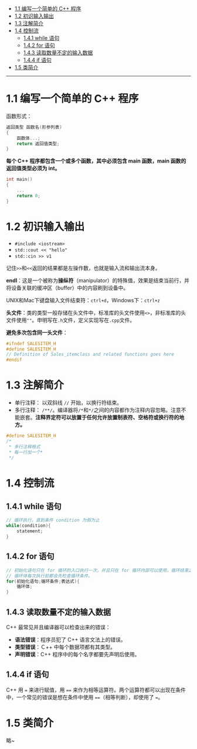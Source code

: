 - [1.1 编写一个简单的 C++ 程序](#11-编写一个简单的-c-程序)
- [1.2 初识输入输出](#12-初识输入输出)
- [1.3 注解简介](#13-注解简介)
- [1.4 控制流](#14-控制流)
	- [1.4.1 while 语句](#141-while-语句)
	- [1.4.2 for 语句](#142-for-语句)
	- [1.4.3 读取数量不定的输入数据](#143-读取数量不定的输入数据)
	- [1.4.4 if 语句](#144-if-语句)
- [1.5 类简介](#15-类简介)
***

# 1.1 编写一个简单的 C++ 程序

函数形式：

```cpp
返回类型 函数名(形参列表)
{
	函数体...;
    return 返回值类型;
}
```

**每个 C++ 程序都包含一个或多个函数，其中必须包含 main 函数，main 函数的返回值类型必须为 int。**

```cpp
int main()
{
	...
	return 0;
}
```



# 1.2 初识输入输出

* `#include <iostream>`
* `std::cout << "hello"`
* `std::cin >> v1`

记住`>>`和`<<`返回的结果都是左操作数，也就是输入流和输出流本身。

**endl**：这是一个被称为**操纵符**（manipulator）的特殊值，效果是结束当前行，并将设备关联的缓冲区（buffer）中的内容刷到设备中。

UNIX和Mac下键盘输入文件结束符：`ctrl+d`，Windows下：`ctrl+z`

**头文件**：类的类型一般存储在头文件中，标准库的头文件使用`<>`，非标准库的头文件使用`""`。申明写在`.h`文件，定义实现写在`.cpp`文件。

**避免多次包含同一头文件**：

```cpp
#ifndef SALESITEM_H
#define SALESITEM_H
// Definition of Sales_itemclass and related functions goes here
#endif
```



# 1.3 注解简介

- 单行注释： 以双斜线 `//` 开始，以换行符结束。
- 多行注释： `/**/`。编译器将`/*`和`*/`之间的内容都作为注释内容忽略。注意不能嵌套。**注释界定符可以放置于任何允许放置制表符、空格符或换行符的地方。**

```cpp
#define SALESITEM_H
/*
 * 多行注释格式
 * 每一行加一个*
 */
```



# 1.4 控制流

## 1.4.1 while 语句

```cpp
// 循环执行，直到条件 condition 为假为止
while(condition){
	statement;
}
```

## 1.4.2 for 语句

```cpp
// 初始化语句只在 for 循环的入口执行一次，并且只在 for 循环内部可以使用，循环结束之后不能继续使用了。
// 循环体每次执行前都会先检查循环条件。
for(初始化语句;循环条件;表达式){
    循环体;
}
```

## 1.4.3 读取数量不定的输入数据

 C++ 最常见并且编译器可以检查出来的错误：

* **语法错误**：程序员犯了 C++ 语言文法上的错误。
* **类型错误**：Ｃ++ 中每个数据项都有其类型。
* **声明错误**：C++ 程序中的每个名字都要先声明后使用。

## 1.4.4 if 语句

C++ 用 `=` 来进行赋值，用 `==` 来作为相等运算符。两个运算符都可以出现在条件中，一个常见的错误是想在条件中使用 `==`（相等判断），却使用了 `=`。

# 1.5 类简介
略~